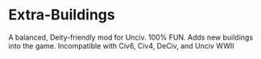 # Extra-Buildings
A balanced, Deity-friendly mod for Unciv. 100% FUN. Adds new buildings into the game. Incompatible with Civ6, Civ4, DeCiv, and Unciv WWII 
